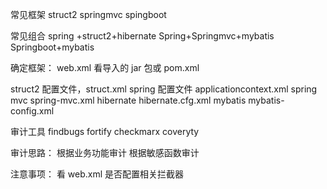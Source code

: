 常见框架
struct2
springmvc
spingboot

常见组合
spring +struct2+hibernate
Spring+Springmvc+mybatis
Springboot+mybatis

确定框架：
web.xml
看导入的 jar 包或 pom.xml

struct2 配置文件，struct.xml
spring 配置文件 applicationcontext.xml
spring mvc spring-mvc.xml
hibernate hibernate.cfg.xml
mybatis mybatis-config.xml

审计工具
findbugs
fortify
checkmarx
coveryty

审计思路：
根据业务功能审计
根据敏感函数审计

注意事项：
看 web.xml 是否配置相关拦截器


